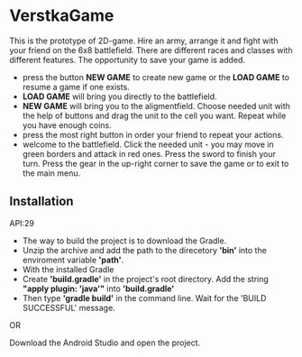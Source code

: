 # VerstkaGame
This is the prototype of 2D-game. Hire an army, arrange it and fight with your friend on the 6x8 battlefield. There are different races and  classes with different features.
The opportunity to save your game is added.
* press the button **NEW GAME** to create new game or the **LOAD GAME** to resume a game if one exists.
* **LOAD GAME** will bring you directly to the battlefield.
* **NEW GAME** will bring you to the aligmentfield. Choose needed unit with the help of buttons and drag the unit to the cell you want. Repeat while you have enough coins.
* press the most right button in order your friend to repeat your actions.
* welcome to the battlefield. Click the needed unit - you may move in green borders and attack in red ones. Press the sword to finish your turn. Press the gear in the up-right corner to save the game or to exit to the main menu.
## Installation
API:29

* The way to build the project is to download the Gradle. 
* Unzip the archive and add the path to the direcetory **'bin'** into the enviroment variable **'path'**.
* With the installed Gradle
* Create **'build.gradle'** in the project's root directory. Add the string **"apply plugin: 'java'"** into **'build.gradle'**
* Then type **'gradle build'** in the command line. Wait for the 'BUILD SUCCESSFUL' message.

OR

Download the Android Studio and open the project.
